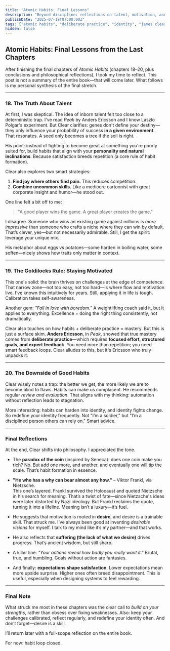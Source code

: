 ```yaml
---
title: "Atomic Habits: Final Lessons"
description: "Beyond discipline: reflections on talent, motivation, and the philosophical heart of habit-building."
publishDate: "2025-07-18T07:00:00Z"
tags: ["atomic habits", "deliberate practice", "identity", "james clear", "psychology", "anders ericsson"]
hidden: false
---
```


## Atomic Habits: Final Lessons from the Last Chapters

After finishing the final chapters of *Atomic Habits* (chapters 18–20, plus conclusions and philosophical reflections), I took my time to reflect. This post is not a summary of the entire book—that will come later. What follows is my personal synthesis of the final stretch.

---

### 18. The Truth About Talent

At first, I was skeptical. The idea of inborn talent felt too close to a deterministic trap. I've read *Peak* by Anders Ericsson and I know Laszlo Polgar's experiment. But Clear clarifies: genes don't define your destiny—they only influence your probability of success **in a given environment**. That resonates. A seed only becomes a tree if the soil is right.

His point: instead of fighting to become great at something you're poorly suited for, build habits that align with your **personality and natural inclinations**. Because satisfaction breeds repetition (a core rule of habit formation).

Clear also explores two smart strategies:
1. **Find joy where others find pain.** This reduces competition.
2. **Combine uncommon skills.** Like a mediocre cartoonist with great corporate insight and humor—he stood out.

One line felt a bit off to me:
> "A good player wins the game. A great player creates the game."

I disagree. Someone who wins an existing game against millions is *more impressive* than someone who crafts a niche where they can win by default. That’s clever, yes—but not necessarily admirable. Still, I get the spirit: leverage your unique mix.

His metaphor about eggs vs potatoes—some harden in boiling water, some soften—nicely shows how traits only matter in context.

---

### 19. The Goldilocks Rule: Staying Motivated

This one's solid: the brain thrives on challenges at the edge of competence. That narrow zone—not too easy, not too hard—is where flow and motivation live. I’ve known this intuitively for years. Still, applying it in life is tough. Calibration takes self-awareness.

Another gem: *"Fall in love with boredom."* A weightlifting coach said it, but it applies to everything. Excellence = doing the right thing consistently, not dramatically.

Clear also touches on how habits + deliberate practice = mastery. But this is just a surface skim. **Anders Ericsson**, in *Peak*, showed that true mastery comes from **deliberate practice**—which requires **focused effort, structured goals, and expert feedback**. You need more than repetition; you need smart feedback loops. Clear alludes to this, but it's Ericsson who truly unpacks it.

---

### 20. The Downside of Good Habits

Clear wisely notes a trap: the better we get, the more likely we are to become blind to flaws. Habits can make us complacent. He recommends regular *review and evaluation*. That aligns with my thinking: automation without reflection leads to stagnation.

More interesting: habits can harden into identity, and identity fights change. So redefine your identity frequently. Not "I’m a soldier," but "I’m a disciplined person others can rely on." Smart advice.

---

### Final Reflections

At the end, Clear shifts into philosophy. I appreciated the tone.

- The **paradox of the coin** (inspired by Seneca): does one coin make you rich? No. But add one more, and another, and eventually one will tip the scale. That’s habit formation in essence.

- **"He who has a why can bear almost any how."** – Viktor Frankl, via Nietzsche.  
  This one’s layered. Frankl survived the Holocaust and quoted Nietzsche in his search for meaning. That’s a twist of fate—since Nietzsche's ideas were later distorted by Nazi ideology. But Frankl reclaims the quote, turning it into a lifeline. Meaning isn’t a luxury—it’s fuel.

- He suggests that motivation is rooted in **desire**, and desire is a trainable skill. That struck me. I’ve always been good at inventing *desirable visions* for myself. I talk to my mind like it’s my partner—and that works.

- He also reflects that **suffering (the lack of what we desire)** drives progress. That’s ancient wisdom, but still sharp.

- A killer line: *"Your actions reveal how badly you really want it."* Brutal, true, and humbling. Goals without action are fantasies.

- And finally: **expectations shape satisfaction**. Lower expectations mean more upside surprise. Higher ones often breed disappointment. This is useful, especially when designing systems to feel rewarding.

---

### Final Note

What struck me most in these chapters was the clear call to *build on your strengths*, rather than obsess over fixing weaknesses. Also: keep your challenges calibrated, reflect regularly, and redefine your identity often. And don’t forget—desire is a skill.

I’ll return later with a full-scope reflection on the entire book.

For now: habit loop closed.

